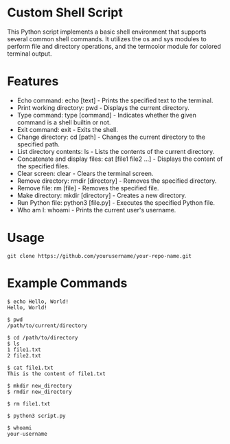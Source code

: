 # Custom Shell Script
This Python script implements a basic shell environment that supports several common shell commands. It utilizes the os and sys modules to perform file and directory operations, and the termcolor module for colored terminal output.

# Features
- Echo command: echo [text] - Prints the specified text to the terminal.
- Print working directory: pwd - Displays the current directory.
- Type command: type [command] - Indicates whether the given command is a shell builtin or not.
- Exit command: exit - Exits the shell.
- Change directory: cd [path] - Changes the current directory to the specified path.
- List directory contents: ls - Lists the contents of the current directory.
- Concatenate and display files: cat [file1 file2 ...] - Displays the content of the specified files.
- Clear screen: clear - Clears the terminal screen.
- Remove directory: rmdir [directory] - Removes the specified directory.
- Remove file: rm [file] - Removes the specified file.
- Make directory: mkdir [directory] - Creates a new directory.
- Run Python file: python3 [file.py] - Executes the specified Python file.
- Who am I: whoami - Prints the current user's username.

# Usage
```
git clone https://github.com/yourusername/your-repo-name.git
```

# Example Commands

```
$ echo Hello, World!
Hello, World!

$ pwd
/path/to/current/directory

$ cd /path/to/directory
$ ls
1 file1.txt
2 file2.txt

$ cat file1.txt
This is the content of file1.txt

$ mkdir new_directory
$ rmdir new_directory

$ rm file1.txt

$ python3 script.py

$ whoami
your-username
```
